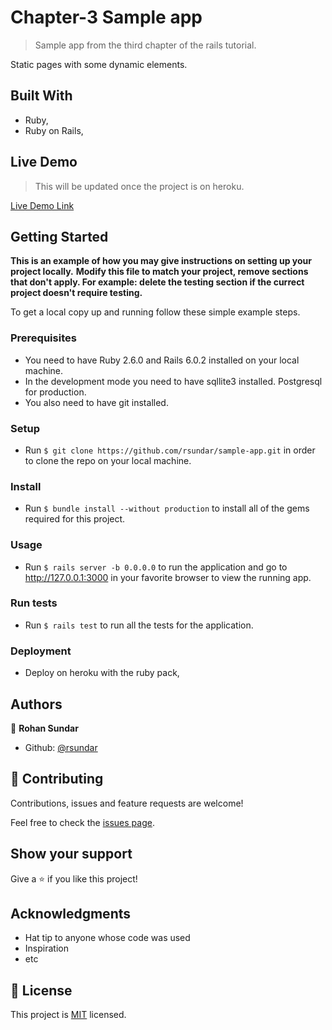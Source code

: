 # Chapter-3 Sample app

> Sample app from the third chapter of the rails tutorial.


Static pages with some dynamic elements.

## Built With

- Ruby,
- Ruby on Rails,

## Live Demo

> This will be updated once the project is on heroku.

[Live Demo Link](https://ancient-springs-06062.herokuapp.com)


## Getting Started

**This is an example of how you may give instructions on setting up your project locally.**
**Modify this file to match your project, remove sections that don't apply. For example: delete the testing section if the currect project doesn't require testing.**


To get a local copy up and running follow these simple example steps.

### Prerequisites

- You need to have Ruby 2.6.0 and Rails 6.0.2 installed on your local machine.
- In the development mode you need to have sqllite3 installed. Postgresql for production.
- You also need to have git installed.

### Setup

- Run `$ git clone https://github.com/rsundar/sample-app.git` in order to clone the repo on your local machine.

### Install

- Run `$ bundle install --without production` to install all of the gems required for this project.

### Usage

- Run `$ rails server -b 0.0.0.0` to run the application and go to http://127.0.0.1:3000 in your favorite browser to view the running app.

### Run tests

- Run `$ rails test` to run all the tests for the application.

### Deployment

- Deploy on heroku with the ruby pack,

## Authors

👤 **Rohan Sundar**

- Github: [@rsundar](https://github.com/rsundar)


## 🤝 Contributing

Contributions, issues and feature requests are welcome!

Feel free to check the [issues page](issues/).

## Show your support

Give a ⭐️ if you like this project!

## Acknowledgments

- Hat tip to anyone whose code was used
- Inspiration
- etc

## 📝 License

This project is [MIT](lic.url) licensed.
